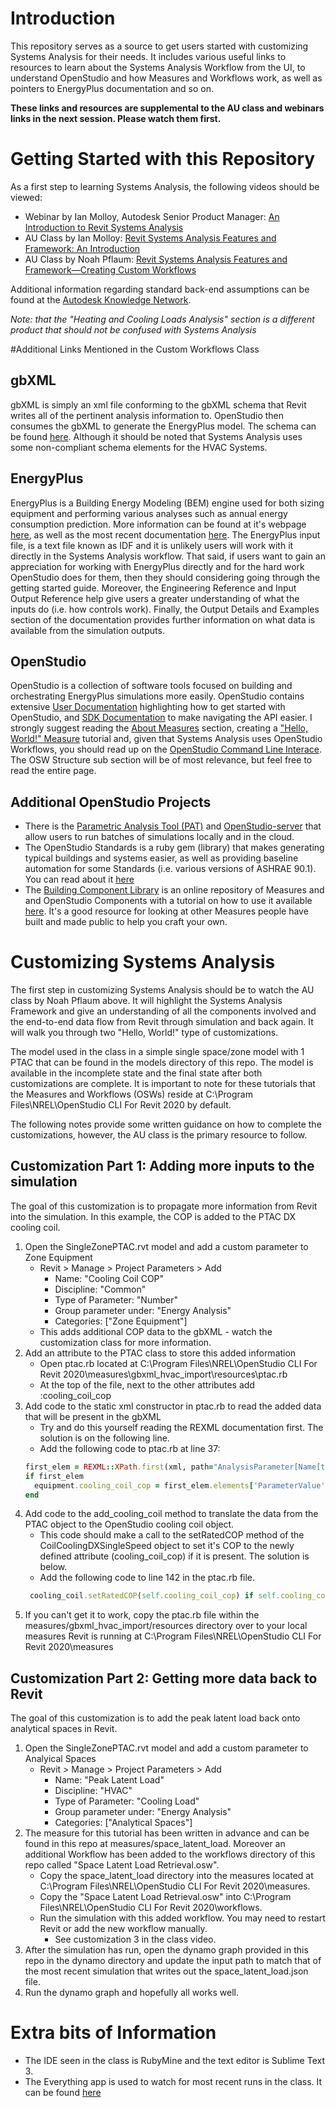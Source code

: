 # Introduction
This repository serves as a source to get users started with customizing Systems Analysis for their needs. 
It includes various useful links to resources to learn about the Systems Analysis Workflow from the UI, to understand
OpenStudio and how Measures and Workflows work, as well as pointers to EnergyPlus documentation and so on.

**These links and resources are supplemental to the AU class and webinars links in the next session. Please watch them first.**

# Getting Started with this Repository
As a first step to learning Systems Analysis, the following videos should be viewed:
 - Webinar by Ian Molloy, Autodesk Senior Product Manager: [An Introduction to Revit Systems Analysis](https://www.youtube.com/watch?v=8kvSB5abVH4)
 - AU Class by Ian Molloy: [Revit Systems Analysis Features and Framework: An Introduction](https://autodeskuniversity.smarteventscloud.com/connect/sessionDetail.ww?SESSION_ID=323529)
 - AU Class by Noah Pflaum: [Revit Systems Analysis Features and Framework—Creating Custom Workflows](https://autodeskuniversity.smarteventscloud.com/connect/sessionDetail.ww?SESSION_ID=323563)

Additional information regarding standard back-end assumptions can be found at the [Autodesk Knowledge Network](https://knowledge.autodesk.com/support/revit-products/learn-explore/caas/CloudHelp/cloudhelp/2020/ENU/Revit-Analyze/files/GUID-A262F53F-B389-4846-89EF-5855F55476A5-htm.html).

*Note: that the "Heating and Cooling Loads Analysis" section is a different product that should not be confused with Systems Analysis*

#Additional Links Mentioned in the Custom Workflows Class
## gbXML
gbXML is simply an xml file conforming to the gbXML schema that Revit writes all of the pertinent analysis information to.
OpenStudio then consumes the gbXML to generate the EnergyPlus model. The schema can be found [here](http://www.gbxml.org/schema_doc/6.01/GreenBuildingXML_Ver6.01.html).
Although it should be noted that Systems Analysis uses some non-compliant schema elements for the HVAC Systems.

## EnergyPlus
EnergyPlus is a Building Energy Modeling (BEM) engine used for both sizing equipment and performing various analyses such
as annual energy consumption prediction. More information can be found at it's webpage [here](https://energyplus.net/), 
as well as the most recent documentation [here](https://energyplus.net/documentation). The EnergyPlus input file, is a
text file known as IDF and it is unlikely users will work with it directly in the Systems Analysis workflow. That said,
if users want to gain an appreciation for working with EnergyPlus directly and for the hard work OpenStudio does for them,
then they should considering going through the getting started guide. Moreover, the Engineering Reference and Input Output
Reference help give users a greater understanding of what the inputs do (i.e. how controls work). Finally, the Output
Details and Examples section of the documentation provides further information on what data is available from the 
simulation outputs.

## OpenStudio
OpenStudio is a collection of software tools focused on building and orchestrating EnergyPlus simulations more easily.
OpenStudio contains extensive [User Documentation](https://nrel.github.io/OpenStudio-user-documentation/) highlighting
how to get started with OpenStudio, and [SDK Documentation](https://openstudio-sdk-documentation.s3.amazonaws.com/index.html)
to make navigating the API easier. I strongly suggest reading the [About Measures](https://nrel.github.io/OpenStudio-user-documentation/getting_started/about_measures/)
section, creating a ["Hello, World!" Measure](https://nrel.github.io/OpenStudio-user-documentation/reference/measure_writing_guide/)
tutorial and, given that Systems Analysis uses OpenStudio Workflows, you should read up on the 
[OpenStudio Command Line Interace](https://nrel.github.io/OpenStudio-user-documentation/reference/command_line_interface/).
The OSW Structure sub section will be of most relevance, but feel free to read the entire page.

## Additional OpenStudio Projects
 - There is the [Parametric Analysis Tool (PAT)](https://nrel.github.io/OpenStudio-user-documentation/reference/parametric_studies/)
and [OpenStudio-server](https://nrel.github.io/OpenStudio-user-documentation/tutorials/large_scale_analysis/) that allow
users to run batches of simulations locally and in the cloud.
 - The OpenStudio Standards is a ruby gem (library) that makes generating typical buildings and systems easier, as well
 as providing baseline automation for some Standards (i.e. various versions of ASHRAE 90.1). You can read about it 
 [here](https://github.com/NREL/openstudio-standards)
 - The [Building Component Library](bcl.nrel.gov) is an online repository of Measures and and OpenStudio Components with a tutorial on
 how to use it available [here](https://nrel.github.io/OpenStudio-user-documentation/tutorials/tutorial_bcl/). It's a good
 resource for looking at other Measures people have built and made public to help you craft your own.

# Customizing Systems Analysis
The first step in customizing Systems Analysis should be to watch the AU class by Noah Pflaum above. It will highlight 
the Systems Analysis Framework and give an understanding of all the components involved and the end-to-end data flow 
from Revit through simulation and back again. It will walk you through two "Hello, World!" type of customizations.

The model used in the class in a simple single space/zone model with 1 PTAC that can be found in the models directory of
this repo. The model is available in the incomplete state and the final state after both customizations are complete. It is important to note for these tutorials that the Measures and Workflows (OSWs) reside at C:\Program Files\NREL\OpenStudio CLI For Revit 2020
by default.

The following notes provide some written guidance on how to complete the customizations, however, the AU class is the 
primary resource to follow.

## Customization Part 1: Adding more inputs to the simulation
The goal of this customization is to propagate more information from Revit into the simulation. In this example, the COP
is added to the PTAC DX cooling coil.
1. Open the SingleZonePTAC.rvt model and add a custom parameter to Zone Equipment
   - Revit > Manage > Project Parameters > Add
     - Name: "Cooling Coil COP"
     - Discipline: "Common"
     - Type of Parameter: "Number"
     - Group parameter under: "Energy Analysis"
     - Categories: ["Zone Equipment"]
   - This adds additional COP data to the gbXML - watch the customization class for more information.
2. Add an attribute to the PTAC class to store this added information
   - Open ptac.rb located at C:\Program Files\NREL\OpenStudio CLI For Revit 2020\measures\gbxml_hvac_import\resources\ptac.rb
   - At the top of the file, next to the other attributes add :cooling_coil_cop
3. Add code to the static xml constructor in ptac.rb to read the added data that will be present in the gbXML
   - Try and do this yourself reading the REXML documentation first. The solution is on the following line.
   - Add the following code to ptac.rb at line 37:
    ```ruby
    first_elem = REXML::XPath.first(xml, path="AnalysisParameter[Name[text()='Cooling Coil COP']]")
    if first_elem
      equipment.cooling_coil_cop = first_elem.elements['ParameterValue'].text.to_f
    end
    ```
4. Add code to the add_cooling_coil method to translate the data from the PTAC object to the OpenStudio cooling coil object.
   - This code should make a call to the setRatedCOP method of the CoilCoolingDXSingleSpeed object to set it's COP to the
   newly defined attribute (cooling_coil_cop) if it is present. The solution is below.
   - Add the following code to line 142 in the ptac.rb file.
   ```ruby
    cooling_coil.setRatedCOP(self.cooling_coil_cop) if self.cooling_coil_cop
   ```
5. If you can't get it to work, copy the ptac.rb file within the measures/gbxml_hvac_import/resources directory over to
your local measures Revit is running at C:\Program Files\NREL\OpenStudio CLI For Revit 2020\measures

## Customization Part 2: Getting more data back to Revit
The goal of this customization is to add the peak latent load back onto analytical spaces in Revit.
1. Open the SingleZonePTAC.rvt model and add a custom parameter to Analyical Spaces
   - Revit > Manage > Project Parameters > Add
     - Name: "Peak Latent Load"
     - Discipline: "HVAC"
     - Type of Parameter: "Cooling Load"
     - Group parameter under: "Energy Analysis"
     - Categories: ["Analytical Spaces"]
2. The measure for this tutorial has been written in advance and can be found in this repo at measures/space_latent_load.
Moreover an additional Workflow has been added to the workflows directory of this repo called "Space Latent Load Retrieval.osw".
   - Copy the space_latent_load directory into the measures located at C:\Program Files\NREL\OpenStudio CLI For Revit 2020\measures.
   - Copy the "Space Latent Load Retrieval.osw" into C:\Program Files\NREL\OpenStudio CLI For Revit 2020\workflows.
   - Run the simulation with this added workflow. You may need to restart Revit or add the new workflow manually.
     - See customization 3 in the class video.
3. After the simulation has run, open the dynamo graph provided in this repo in the dynamo directory and update the input path
to match that of the most recent simulation that writes out the space_latent_load.json file.
4. Run the dynamo graph and hopefully all works well.

# Extra bits of Information
- The IDE seen in the class is RubyMine and the text editor is Sublime Text 3.
- The Everything app is used to watch for most recent runs in the class. It can be found [here](https://www.voidtools.com/)